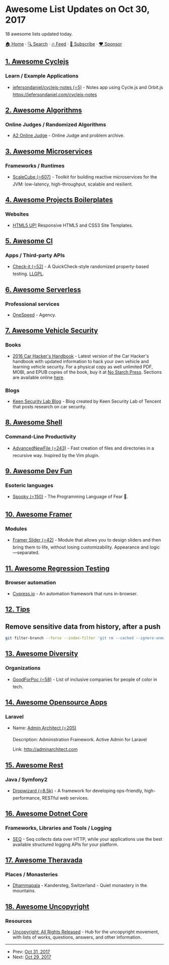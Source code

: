 # Awesome List Updates on Oct 30, 2017

18 awesome lists updated today.

[🏠 Home](/README.md) · [🔍 Search](https://www.trackawesomelist.com/search/) · [🔥 Feed](https://www.trackawesomelist.com/rss.xml) · [📮 Subscribe](https://trackawesomelist.us17.list-manage.com/subscribe?u=d2f0117aa829c83a63ec63c2f&id=36a103854c) · [❤️  Sponsor](https://github.com/sponsors/theowenyoung)



## [1. Awesome Cyclejs](/content/cyclejs-community/awesome-cyclejs/README.md)

### Learn / Example Applications

*   [jefersondaniel/cyclejs-notes (⭐5)](https://github.com/jefersondaniel/cyclejs-notes/) - Notes app using Cycle.js and Orbit.js <https://jefersondaniel.com/cyclejs-notes>

## [2. Awesome Algorithms](/content/tayllan/awesome-algorithms/README.md)

### Online Judges / Randomized Algorithms

*   [A2 Online Judge](https://a2oj.com/) - Online Judge and problem archive.

## [3. Awesome Microservices](/content/mfornos/awesome-microservices/README.md)

### Frameworks / Runtimes

*   [ScaleCube (⭐607)](https://github.com/scalecube/scalecube) - Toolkit for building reactive microservices for the JVM: low-latency, high-throughput, scalable and resilient.

## [4. Awesome Projects Boilerplates](/content/melvin0008/awesome-projects-boilerplates/README.md)

### Websites

*   [HTML5 UP!](https://html5up.net/) Responsive HTML5 and CSS3 Site Templates.

## [5. Awesome Cl](/content/CodyReichert/awesome-cl/README.md)

### Apps / Third-party APIs

*   [Check-it (⭐52)](https://github.com/DalekBaldwin/check-it) - A QuickCheck-style randomized property-based testing. [LLGPL](http://opensource.franz.com/preamble.html).

## [6. Awesome Serverless](/content/pmuens/awesome-serverless/README.md)

### Professional services

*   [OneSpeed](https://onespeed.io) - Agency.

## [7. Awesome Vehicle Security](/content/jaredthecoder/awesome-vehicle-security/README.md)

### Books

*   [2016 Car Hacker's Handbook](https://www.amazon.com/Car-Hackers-Handbook-Penetration-Tester/dp/1593277032) - Latest version of the Car Hacker's handbook with updated information to hack your own vehicle and learning vehicle security. For a physical copy as well unlimited PDF, MOBI, and EPUB copies of the book, buy it at [No Starch Press](https://www.nostarch.com/carhacking). Sections are available online [here](https://books.google.com/books?id=Ao_QCwAAQBAJ\&lpg=PP1\&dq=car%20hacking\&pg=PP1#v=onepage\&q\&f=false).

### Blogs

*   [Keen Security Lab Blog](http://keenlab.tencent.com/en/) - Blog created by Keen Security Lab of Tencent that posts research on car security.

## [8. Awesome Shell](/content/alebcay/awesome-shell/README.md)

### Command-Line Productivity

*   [AdvancedNewFile (⭐243)](https://github.com/tanrax/terminal-AdvancedNewFile) - Fast creation of files and directories in a recursive way. Inspired by the Vim plugin.

## [9. Awesome Dev Fun](/content/mislavcimpersak/awesome-dev-fun/README.md)

### Esoteric languages

*   [Spooky (⭐150)](https://github.com/ftripier/spookyc) - The Programming Language of Fear 🌚.

## [10. Awesome Framer](/content/podo/awesome-framer/README.md)

### Modules

*   [Framer Slider (⭐42)](https://github.com/benjamindenboer/FramerSlider) - Module that allows you to design sliders and then bring them to life, without losing customizability. Appearance and logic—separated.

## [11. Awesome Regression Testing](/content/mojoaxel/awesome-regression-testing/README.md)

### Browser automation

*   [Cypress.io](https://www.cypress.io/) - An automation framework that runs in-browser.

## [12. Tips](/content/git-tips/tips/README.md)

## Remove sensitive data from history, after a push

```sh
git filter-branch --force --index-filter 'git rm --cached --ignore-unmatch <path-to-your-file>' --prune-empty --tag-name-filter cat -- --all && git push origin --force --all
```

## [13. Awesome Diversity](/content/folkswhocode/awesome-diversity/README.md)

### Organizations

*   [GoodForPoc (⭐58)](https://github.com/GoodForPoC/GoodForPoC) - List of inclusive companies for people of color in tech.

## [14. Awesome Opensource Apps](/content/unicodeveloper/awesome-opensource-apps/README.md)

### Laravel

- Name: [Admin Architect (⭐205)](http://github.com/adminarchitect/core)

  Description: Administration Framework. Active Admin for Laravel

  Link: <http://adminarchitect.com>



## [15. Awesome Rest](/content/marmelab/awesome-rest/README.md)

### Java / Symfony2

*   [Dropwizard (⭐8.5k)](https://github.com/dropwizard/dropwizard) - A framework for developing ops-friendly, high-performance, RESTful web services.

## [16. Awesome Dotnet Core](/content/thangchung/awesome-dotnet-core/README.md)

### Frameworks, Libraries and Tools / Logging

*   [SEQ](https://getseq.net) - Seq collects data over HTTP, while your applications use the best available structured logging APIs for your platform.

## [17. Awesome Theravada](/content/johnjago/awesome-theravada/README.md)

### Places / Monasteries

*   [Dhammapala](http://dhammapala.ch/home-eng/) -  Kandersteg, Switzerland - Quiet monastery in the mountains.

## [18. Awesome Uncopyright](/content/johnjago/awesome-uncopyright/README.md)

### Resources

*   [Uncopyright: All Rights Released](http://uncopyright.org/) - Hub for the uncopyright movement, with lists of works, questions, answers, and other information.

---

- Prev: [Oct 31, 2017](/content/2017/10/31/README.md)
- Next: [Oct 29, 2017](/content/2017/10/29/README.md)